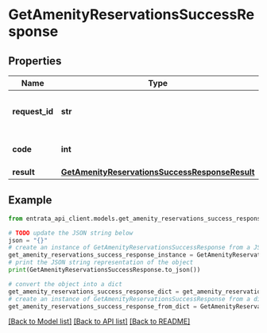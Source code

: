 # GetAmenityReservationsSuccessResponse


## Properties

Name | Type | Description | Notes
------------ | ------------- | ------------- | -------------
**request_id** | **str** | Unique identifier for the request | 
**code** | **int** | Success response code | 
**result** | [**GetAmenityReservationsSuccessResponseResult**](GetAmenityReservationsSuccessResponseResult.md) |  | 

## Example

```python
from entrata_api_client.models.get_amenity_reservations_success_response import GetAmenityReservationsSuccessResponse

# TODO update the JSON string below
json = "{}"
# create an instance of GetAmenityReservationsSuccessResponse from a JSON string
get_amenity_reservations_success_response_instance = GetAmenityReservationsSuccessResponse.from_json(json)
# print the JSON string representation of the object
print(GetAmenityReservationsSuccessResponse.to_json())

# convert the object into a dict
get_amenity_reservations_success_response_dict = get_amenity_reservations_success_response_instance.to_dict()
# create an instance of GetAmenityReservationsSuccessResponse from a dict
get_amenity_reservations_success_response_from_dict = GetAmenityReservationsSuccessResponse.from_dict(get_amenity_reservations_success_response_dict)
```
[[Back to Model list]](../README.md#documentation-for-models) [[Back to API list]](../README.md#documentation-for-api-endpoints) [[Back to README]](../README.md)


